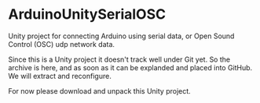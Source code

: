 ArduinoUnitySerialOSC
=====================

Unity project for connecting Arduino using serial data, or Open Sound Control (OSC) udp network data.

Since this is a Unity project it doesn't track well under Git yet. So the archive is here, and as soon as it can be explanded
and placed into GitHub. We will extract and reconfigure.

For now please download and unpack this Unity project.


